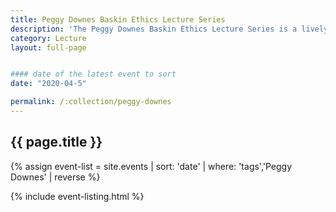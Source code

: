 ```yaml
---
title: Peggy Downes Baskin Ethics Lecture Series
description: 'The Peggy Downes Baskin Ethics Lecture Series is a lively forum for the discussion and exploration of ethics-related challenges in human endeavors.'
category: Lecture
layout: full-page


#### date of the latest event to sort
date: "2020-04-5"

permalink: /:collection/peggy-downes
---
```

<section id="main-content">
<div class="grid-container large">
<section class="heading">
<h2 class="underline">{{ page.title }}</h2>
</section>

<div class="events-card-list fade-out-siblings">
{% assign event-list = site.events | sort: 'date' | where: 'tags','Peggy Downes' | reverse %}

{% include event-listing.html %}
